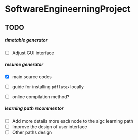 # SoftwareEngineerningProject

## TODO
##### timetable generator 
- [ ] Adjust GUI interface

##### resume generator
- [x] main source codes
- [ ] guide for installing `pdflatex` locally
- [ ] online compilation method?


##### learning path recommentor
- [ ] Add more details more each node to the aigc learning path
- [ ] Improve the design of user interface 
- [ ] Other paths design  